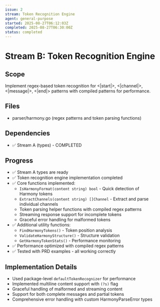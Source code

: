 ```yaml
---
issue: 2
stream: Token Recognition Engine
agent: general-purpose
started: 2025-08-27T06:12:03Z
completed: 2025-08-27T06:30:00Z
status: completed
---
```


# Stream B: Token Recognition Engine

## Scope
Implement regex-based token recognition for <|start|>, <|channel|>, <|message|>, <|end|> patterns with compiled patterns for performance.

## Files
- parser/harmony.go (regex patterns and token parsing functions)

## Dependencies
- ✅ Stream A (types) - COMPLETED

## Progress
- ✅ Stream A types are ready
- ✅ Token recognition engine implementation completed
- ✅ Core functions implemented:
  - `IsHarmonyFormat(content string) bool` - Quick detection of Harmony tokens
  - `ExtractChannels(content string) []Channel` - Extract and parse individual channels
  - Token parsing helper functions with compiled regex patterns
  - Streaming response support for incomplete tokens
  - Graceful error handling for malformed tokens
- ✅ Additional utility functions:
  - `FindHarmonyTokens()` - Token position analysis
  - `ValidateHarmonyStructure()` - Structure validation
  - `GetHarmonyTokenStats()` - Performance monitoring
- ✅ Performance optimized with compiled regex patterns
- ✅ Tested with PRD examples - all working correctly

## Implementation Details
- Used package-level `defaultTokenRecognizer` for performance
- Implemented multiline content support with `(?s)` flag
- Graceful handling of malformed and streaming content
- Support for both complete messages and partial tokens
- Comprehensive error handling with custom HarmonyParseError types